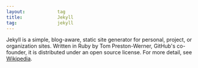 ```yaml
---
layout:            tag
title:             Jekyll
tag:               jekyll
---
```


Jekyll is a simple, blog-aware, static site generator for personal, project, or
organization sites. Written in Ruby by Tom Preston-Werner, GitHub's co-founder,
it is distributed under an open source license. For more detail, see
[Wikipedia][wiki].

[wiki]: https://en.wikipedia.org/wiki/Jekyll_(software)
